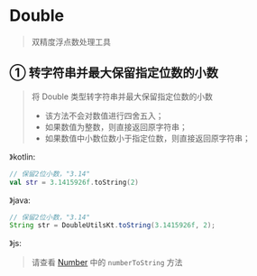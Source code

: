 # Double
> 双精度浮点数处理工具

## ① 转字符串并最大保留指定位数的小数
> 将 Double 类型转字符串并最大保留指定位数的小数
> - 该方法不会对数值进行四舍五入；
> - 如果数值为整数，则直接返回原字符串；
> - 如果数值中小数位数小于指定位数，则直接返回原字符串；

》kotlin:
```kotlin
// 保留2位小数，"3.14"
val str = 3.1415926f.toString(2)
```
》java:
```java
// 保留2位小数，"3.14"
String str = DoubleUtilsKt.toString(3.1415926f, 2);
```
》js:
> 请查看 [Number](./Number.md) 中的 `numberToString` 方法
